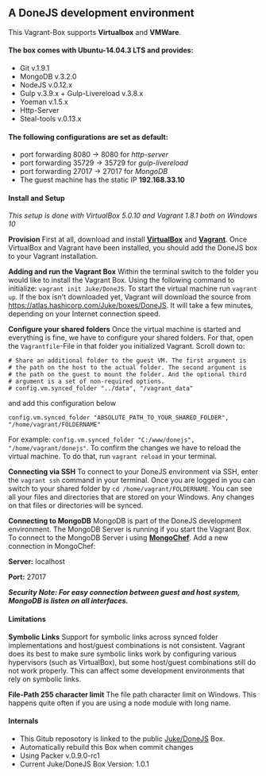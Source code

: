## A DoneJS development environment

This Vagrant-Box supports **Virtualbox** and **VMWare**.

#### The box comes with Ubuntu-14.04.3 LTS and provides:
* Git v.1.9.1
* MongoDB v.3.2.0
* NodeJS v.0.12.x
* Gulp v.3.9.x + Gulp-Livereload v.3.8.x
* Yoeman v.1.5.x
* Http-Server
* Steal-tools v.0.13.x

#### The following configurations are set as default:
* port forwarding 8080 -> 8080 for *http-server*
* port forwarding 35729 -> 35729 for *gulp-livereload*
* port forwarding 27017 -> 27017 for *MongoDB*
* The guest machine has the static IP **192.168.33.10**


#### Install and Setup
*This setup is done with VirtualBox 5.0.10 and Vagrant 1.8.1 both on Windows 10*

**Provision**
First at all, download and install [**VirtualBox**](https://www.virtualbox.org/) and [**Vagrant**](https://www.vagrantup.com/). Once VirtualBox and Vagrant have been installed, you should add the DoneJS box to your Vagrant installation.

**Adding and run the Vagrant Box**
Within the terminal switch to the folder you would like to install the Vagrant Box. Using the following command to initialize: `vagrant init Juke/DoneJS`.
To start the virtual machine run `vagrant up`. If the box isn't downloaded yet, Vagrant will download the source from https://atlas.hashicorp.com/Juke/boxes/DoneJS. It will take a few minutes, depending on your Internet connection speed.

**Configure your shared folders**
Once the virtual machine is started and everything is fine, we have to configure your shared folders. For that, open the `Vagrantfile`-File in that folder you initialized Vagrant. Scroll down to:
```
# Share an additional folder to the guest VM. The first argument is
# the path on the host to the actual folder. The second argument is
# the path on the guest to mount the folder. And the optional third
# argument is a set of non-required options.
# config.vm.synced_folder "../data", "/vagrant_data"
```
and add this configuration below
```
config.vm.synced_folder "ABSOLUTE_PATH_TO_YOUR_SHARED_FOLDER", "/home/vagrant/FOLDERNAME"
```
For example: `config.vm.synced_folder "C:/www/donejs", "/home/vagrant/donejs"`.
To confirm the changes we have to reload the virtual machine. To do that, run `vagrant reload` in your terminal.

**Connecting via SSH**
To connect to your DoneJS environment via SSH, enter the `vagrant ssh` command in your terminal. Once you are logged in you can switch to your shared folder by `cd /home/vagrant/FOLDERNAME`. You can see all your files and directories that are stored on your Windows. Any changes on that files or directories will be synced.

**Connecting to MongoDB**
MongoDB is part of the DoneJS development environment. The MongoDB Server is running if you start the Vagrant Box.
To connect to the MongoDB Server i using [**MongoChef**](http://3t.io/mongochef/).
Add a new connection in MongoChef:

**Server:** localhost

**Port:** 27017

***Security Note: For easy connection between guest and host system, MongoDB is listen on all interfaces.***


#### Limitations
**Symbolic Links**
Support for symbolic links across synced folder implementations and host/guest combinations is not consistent. Vagrant does its best to make sure symbolic links work by configuring various hypervisors (such as VirtualBox), but some host/guest combinations still do not work properly. This can affect some development environments that rely on symbolic links.

**File-Path 255 character limit**
The file path character limit on Windows. This happens quite often if you are using a node module with long name.


#### Internals
* This Gitub reposotory is linked to the public [Juke/DoneJS](https://atlas.hashicorp.com/Juke/boxes/DoneJS) Box.
* Automatically rebuild this Box when commit changes
* Using Packer v.0.9.0-rc1
* Current Juke/DoneJS Box Version: 1.0.1


